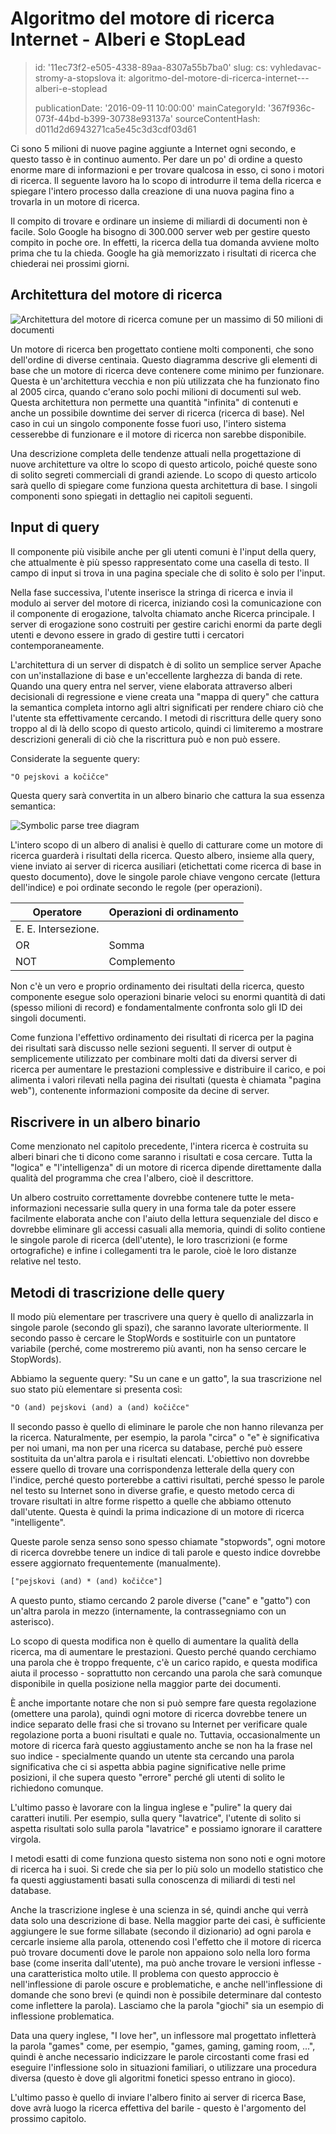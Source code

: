Algoritmo del motore di ricerca Internet - Alberi e StopLead
============================================================

> id: '11ec73f2-e505-4338-89aa-8307a55b7ba0'
> slug:
> 	cs: vyhledavac-stromy-a-stopslova
> 	it: algoritmo-del-motore-di-ricerca-internet---alberi-e-stoplead
> 
> publicationDate: '2016-09-11 10:00:00'
> mainCategoryId: '367f936c-073f-44bd-b399-30738e93137a'
> sourceContentHash: d011d2d6943271ca5e45c3d3cdf03d61

Ci sono 5 milioni di nuove pagine aggiunte a Internet ogni secondo, e questo tasso è in continuo aumento. Per dare un po' di ordine a questo enorme mare di informazioni e per trovare qualcosa in esso, ci sono i motori di ricerca. Il seguente lavoro ha lo scopo di introdurre il tema della ricerca e spiegare l'intero processo dalla creazione di una nuova pagina fino a trovarla in un motore di ricerca.

Il compito di trovare e ordinare un insieme di miliardi di documenti non è facile. Solo Google ha bisogno di 300.000 server web per gestire questo compito in poche ore. In effetti, la ricerca della tua domanda avviene molto prima che tu la chieda. Google ha già memorizzato i risultati di ricerca che chiederai nei prossimi giorni.

Architettura del motore di ricerca
------------------------

<img src="{$baseUrl}/images/fulltext-schema.png" alt="Architettura del motore di ricerca comune per un massimo di 50 milioni di documenti" class="w-100 mb-3">

Un motore di ricerca ben progettato contiene molti componenti, che sono dell'ordine di diverse centinaia. Questo diagramma descrive gli elementi di base che un motore di ricerca deve contenere come minimo per funzionare. Questa è un'architettura vecchia e non più utilizzata che ha funzionato fino al 2005 circa, quando c'erano solo pochi milioni di documenti sul web. Questa architettura non permette una quantità "infinita" di contenuti e anche un possibile downtime dei server di ricerca (ricerca di base). Nel caso in cui un singolo componente fosse fuori uso, l'intero sistema cesserebbe di funzionare e il motore di ricerca non sarebbe disponibile.

Una descrizione completa delle tendenze attuali nella progettazione di nuove architetture va oltre lo scopo di questo articolo, poiché queste sono di solito segreti commerciali di grandi aziende. Lo scopo di questo articolo sarà quello di spiegare come funziona questa architettura di base. I singoli componenti sono spiegati in dettaglio nei capitoli seguenti.

Input di query
------------

Il componente più visibile anche per gli utenti comuni è l'input della query, che attualmente è più spesso rappresentato come una casella di testo. Il campo di input si trova in una pagina speciale che di solito è solo per l'input.

Nella fase successiva, l'utente inserisce la stringa di ricerca e invia il modulo ai server del motore di ricerca, iniziando così la comunicazione con il componente di erogazione, talvolta chiamato anche Ricerca principale. I server di erogazione sono costruiti per gestire carichi enormi da parte degli utenti e devono essere in grado di gestire tutti i cercatori contemporaneamente.

L'architettura di un server di dispatch è di solito un semplice server Apache con un'installazione di base e un'eccellente larghezza di banda di rete. Quando una query entra nel server, viene elaborata attraverso alberi decisionali di regressione e viene creata una "mappa di query" che cattura la semantica completa intorno agli altri significati per rendere chiaro ciò che l'utente sta effettivamente cercando. I metodi di riscrittura delle query sono troppo al di là dello scopo di questo articolo, quindi ci limiteremo a mostrare descrizioni generali di ciò che la riscrittura può e non può essere.

Considerate la seguente query:

```txt
"O pejskovi a kočičce"
```

Questa query sarà convertita in un albero binario che cattura la sua essenza semantica:

<img src="{$baseUrl}/images/fulltext-tree.png" alt="Symbolic parse tree diagram" class="w-100 mb-3">

L'intero scopo di un albero di analisi è quello di catturare come un motore di ricerca guarderà i risultati della ricerca. Questo albero, insieme alla query, viene inviato ai server di ricerca ausiliari (etichettati come ricerca di base in questo documento), dove le singole parole chiave vengono cercate (lettura dell'indice) e poi ordinate secondo le regole (per operazioni).

| Operatore | Operazioni di ordinamento |
|----------|------------------
| E. E. Intersezione.
| OR | Somma |
| NOT | Complemento |

Non c'è un vero e proprio ordinamento dei risultati della ricerca, questo componente esegue solo operazioni binarie veloci su enormi quantità di dati (spesso milioni di record) e fondamentalmente confronta solo gli ID dei singoli documenti.

Come funziona l'effettivo ordinamento dei risultati di ricerca per la pagina dei risultati sarà discusso nelle sezioni seguenti. Il server di output è semplicemente utilizzato per combinare molti dati da diversi server di ricerca per aumentare le prestazioni complessive e distribuire il carico, e poi alimenta i valori rilevati nella pagina dei risultati (questa è chiamata "pagina web"), contenente informazioni composite da decine di server.

Riscrivere in un albero binario
-----------------------

Come menzionato nel capitolo precedente, l'intera ricerca è costruita su alberi binari che ti dicono come saranno i risultati e cosa cercare. Tutta la "logica" e "l'intelligenza" di un motore di ricerca dipende direttamente dalla qualità del programma che crea l'albero, cioè il descrittore.

Un albero costruito correttamente dovrebbe contenere tutte le meta-informazioni necessarie sulla query in una forma tale da poter essere facilmente elaborata anche con l'aiuto della lettura sequenziale del disco e dovrebbe eliminare gli accessi casuali alla memoria, quindi di solito contiene le singole parole di ricerca (dell'utente), le loro trascrizioni (e forme ortografiche) e infine i collegamenti tra le parole, cioè le loro distanze relative nel testo.

Metodi di trascrizione delle query
---------------------

Il modo più elementare per trascrivere una query è quello di analizzarla in singole parole (secondo gli spazi), che saranno lavorate ulteriormente. Il secondo passo è cercare le StopWords e sostituirle con un puntatore variabile (perché, come mostreremo più avanti, non ha senso cercare le StopWords).

Abbiamo la seguente query: "Su un cane e un gatto", la sua trascrizione nel suo stato più elementare si presenta così:

```txt
"O (and) pejskovi (and) a (and) kočičce"
```

Il secondo passo è quello di eliminare le parole che non hanno rilevanza per la ricerca. Naturalmente, per esempio, la parola "circa" o "e" è significativa per noi umani, ma non per una ricerca su database, perché può essere sostituita da un'altra parola e i risultati elencati. L'obiettivo non dovrebbe essere quello di trovare una corrispondenza letterale della query con l'indice, perché questo porterebbe a cattivi risultati, perché spesso le parole nel testo su Internet sono in diverse grafie, e questo metodo cerca di trovare risultati in altre forme rispetto a quelle che abbiamo ottenuto dall'utente. Questa è quindi la prima indicazione di un motore di ricerca "intelligente".

Queste parole senza senso sono spesso chiamate "stopwords", ogni motore di ricerca dovrebbe tenere un indice di tali parole e questo indice dovrebbe essere aggiornato frequentemente (manualmente).

```txt
["pejskovi (and) * (and) kočičce"]
```

A questo punto, stiamo cercando 2 parole diverse ("cane" e "gatto") con un'altra parola in mezzo (internamente, la contrassegniamo con un asterisco).

Lo scopo di questa modifica non è quello di aumentare la qualità della ricerca, ma di aumentare le prestazioni. Questo perché quando cerchiamo una parola che è troppo frequente, c'è un carico rapido, e questa modifica aiuta il processo - soprattutto non cercando una parola che sarà comunque disponibile in quella posizione nella maggior parte dei documenti.

È anche importante notare che non si può sempre fare questa regolazione (omettere una parola), quindi ogni motore di ricerca dovrebbe tenere un indice separato delle frasi che si trovano su Internet per verificare quale regolazione porta a buoni risultati e quale no. Tuttavia, occasionalmente un motore di ricerca farà questo aggiustamento anche se non ha la frase nel suo indice - specialmente quando un utente sta cercando una parola significativa che ci si aspetta abbia pagine significative nelle prime posizioni, il che supera questo "errore" perché gli utenti di solito le richiedono comunque.

L'ultimo passo è lavorare con la lingua inglese e "pulire" la query dai caratteri inutili. Per esempio, sulla query "lavatrice", l'utente di solito si aspetta risultati solo sulla parola "lavatrice" e possiamo ignorare il carattere virgola.

I metodi esatti di come funziona questo sistema non sono noti e ogni motore di ricerca ha i suoi. Si crede che sia per lo più solo un modello statistico che fa questi aggiustamenti basati sulla conoscenza di miliardi di testi nel database.

Anche la trascrizione inglese è una scienza in sé, quindi anche qui verrà data solo una descrizione di base. Nella maggior parte dei casi, è sufficiente aggiungere le sue forme sillabate (secondo il dizionario) ad ogni parola e cercarle insieme alla parola, ottenendo così l'effetto che il motore di ricerca può trovare documenti dove le parole non appaiono solo nella loro forma base (come inserita dall'utente), ma può anche trovare le versioni inflesse - una caratteristica molto utile. Il problema con questo approccio è nell'inflessione di parole oscure e problematiche, e anche nell'inflessione di domande che sono brevi (e quindi non è possibile determinare dal contesto come inflettere la parola). Lasciamo che la parola "giochi" sia un esempio di inflessione problematica.

Data una query inglese, "I love her", un inflessore mal progettato infletterà la parola "games" come, per esempio, "games, gaming, gaming room, ...", quindi è anche necessario indicizzare le parole circostanti come frasi ed eseguire l'inflessione solo in situazioni familiari, o utilizzare una procedura diversa (questo è dove gli algoritmi fonetici spesso entrano in gioco).

L'ultimo passo è quello di inviare l'albero finito ai server di ricerca Base, dove avrà luogo la ricerca effettiva del barile - questo è l'argomento del prossimo capitolo.
